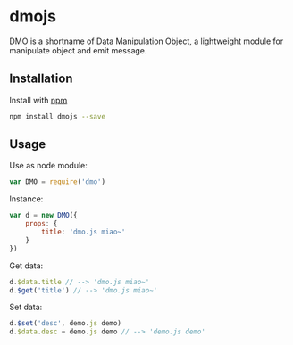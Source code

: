 # dmojs
DMO is a shortname of Data Manipulation Object, a lightweight module for manipulate object and emit message.

## Installation
Install with [npm](http://npmjs.org)

```bash
npm install dmojs --save
```

## Usage
Use as node module:

```javascript
var DMO = require('dmo')
```

Instance:
```javascript
var d = new DMO({
	props: {
		title: 'dmo.js miao~'
	}
})
```

Get data:
```js
d.$data.title // --> 'dmo.js miao~'
d.$get('title') // --> 'dmo.js miao~'
```

Set data:
```js
d.$set('desc', demo.js demo)
d.$data.desc = demo.js demo // --> 'demo.js demo'
```
